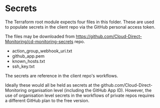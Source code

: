 # Secrets

The Terraform root module expects four files in this folder. These are used to populate secrets in the client repo via the GitHub personal access token.

The files may be downloaded from <https://github.com/Cloud-Direct-Monitoring/cd-monitoring-secrets> repo.

* action_group_webhook_uri.txt
* github_app.pem
* known_hosts.txt
* ssh_key.txt

The secrets are reference in the client repo's workflows.

Ideally these would all be held as secrets at the github.com/Cloud-Direct-Monitoring organisation level (including the GitHub App ID). However, the use of organisation level secrets in the workflows of private repos requires a different GitHub plan to the free version.
